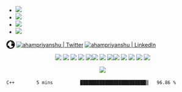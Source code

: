 - <a href="https://www.linkedin.com/in/ahampriyanshu"><img src="https://img.shields.io/badge/LinkedIn%20@ahampriyanshu-21577E?style=for-the-badge&logo=linkedin&logoColor=white"/></a>
- <a  href="https://wa.me/919917956610?text=Hi%20Priyanshu"><img src="https://img.shields.io/badge/Whatsapp%20@9917956610-66D454?style=for-the-badge&logo=whatsapp&logoColor=white"/></a>
- <a href="https://telegram.org/"><img src="https://img.shields.io/badge/telegram%20@ahampriyanshu-2CA5DF?style=for-the-badge&logo=telegram&logoColor=white"/></a>
- <a href="https://www.twitter.com/ahampriyanshu/"><img src="https://img.shields.io/badge/twitter%20@ahampriyanshu-0D95E8?style=for-the-badge&logo=twitter&logoColor=white"/></a>

[<img align="center" alt="ahampriyanshu" width="22px" src="https://raw.githubusercontent.com/iconic/open-iconic/master/svg/globe.svg" />][website]
[<img align="center" alt="ahampriyanshu | Twitter" width="22px" src="https://cdn.jsdelivr.net/npm/simple-icons@v3/icons/twitter.svg" />][twitter]
[<img align="center" alt="ahampriyanshu | LinkedIn" width="22px" src="https://cdn.jsdelivr.net/npm/simple-icons@v3/icons/linkedin.svg" />][linkedin]

[website]: https://ahampriyanshu.github.io
[twitter]: https://twitter.com/ahampriyanshu
[linkedin]: https://www.linkedin.com/in/ahampriyanshu

<p align="center">
<img src="https://art.pixilart.com/0d92ea76c0f540a.gif" width="50"> 
 <img src="https://media3.giphy.com/media/Jn9P369jYkvng6nEzx/giphy.webp" width="50">
<img src="https://i.giphy.com/media/LMt9638dO8dftAjtco/200.webp" width="50">
    <img src="https://media3.giphy.com/media/PhTSmzCqkliqIJ9ZtZ/giphy.webp" width="50">
   <img src="https://media3.giphy.com/media/JqDcpPX8vWahUny0pE/giphy.webp" width="50"><img src="https://media.giphy.com/media/SU2ic3wTfuC6JhD1lA/giphy.gif" width="50"> <img src="https://i.giphy.com/media/eNAsjO55tPbgaor7ma/200w.webp" width="50">  <img src="https://media3.giphy.com/media/ln7z2eWriiQAllfVcn/200w.webp" width="50"><img src="https://media3.giphy.com/media/U6M4L81SA1rVdfr8ZK/giphy.webp" width="50"> <img src="https://i.giphy.com/media/IdyAQJVN2kVPNUrojM/200.webp" width="50"> <img src="https://media3.giphy.com/media/VHeyXhvIqgRhAG2V1w/giphy.webp" width="50">  <img src="https://media3.giphy.com/media/kH1DBkPNyZPOk0BxrM/giphy.webp" width="50">  <img src="https://media3.giphy.com/media/KzJkzjggfGN5Py6nkT/giphy.webp" width="50">
</p>

<p align="center">
<img src="https://github-readme-stats.vercel.app/api?username=ahampriyanshu&show_icons=true&theme=radical&title_color=8E2DE2&text_color=fff&icon_color=8E2DE2">
</p>

<!--START_SECTION:waka-->
```text
C++        5 mins          ████████████████████████▒   96.86 % 
```
<!--END_SECTION:waka-->
